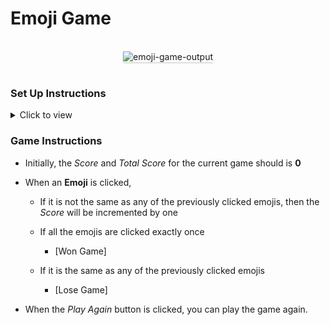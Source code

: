 <h1>Emoji Game</h1>


<br/>
<div style="text-align: center;">
    <img src="https://assets.ccbp.in/frontend/content/react-js/emoji-game-output-v2.gif" alt="emoji-game-output" style="max-width:70%;box-shadow:0 2.8px 2.2px rgba(0, 0, 0, 0.12)">
</div>
<br/>


### Set Up Instructions

<details>
<summary>Click to view</summary>

- Download dependencies by running `npm install`
- Start up the app using `npm start`
</details>

### Game Instructions


- Initially, the _Score_ and _Total Score_ for the current game should is **0**
- When an **Emoji** is clicked,

  - If it is not the same as any of the previously clicked emojis, then the _Score_ will be incremented by one
  - If all the emojis are clicked exactly once
    - [Won Game]

  - If it is the same as any of the previously clicked emojis
    - [Lose Game]
  

- When the _Play Again_ button is clicked, you can play the game again.





